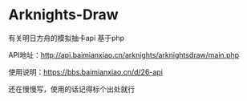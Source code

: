 # Arknights-Draw
有关明日方舟的模拟抽卡api
基于php

API地址：http://api.baimianxiao.cn/arknights/arknightsdraw/main.php

使用说明：https://bbs.baimianxiao.cn/d/26-api

还在慢慢写，使用的话记得标个出处就行
